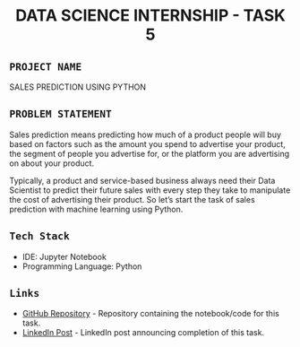 <h1 align="center">
  <a href="# DATA SCIENCE INTERNSHIP - TASK 5"></a>
  DATA SCIENCE INTERNSHIP - TASK 5
</h1>

## `PROJECT NAME`
SALES PREDICTION USING PYTHON

## `PROBLEM STATEMENT`
Sales prediction means predicting how much of a product people will buy based on factors
such as the amount you spend to advertise your product, the segment of people you
advertise for, or the platform you are advertising on about your product.

Typically, a product and service-based business always need their Data Scientist to predict
their future sales with every step they take to manipulate the cost of advertising their
product. So let’s start the task of sales prediction with machine learning using Python.

## `Tech Stack`
- IDE: Jupyter Notebook
- Programming Language: Python

## `Links`
- [GitHub Repository](https://github.com/DeV-21/OIBSIP/blob/main/OIBSIP_Task_5-Sales_Prediction_Using_Python/Sales_Prediction_Using_Python.ipynb) - Repository containing the notebook/code for this task.
- [LinkedIn Post](link_to_linkedin_post) - LinkedIn post announcing completion of this task.




